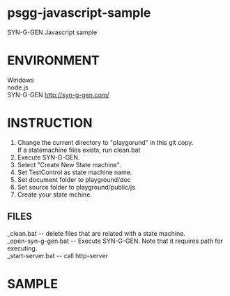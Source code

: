 # psgg-javascript-sample

SYN-G-GEN Javascript sample

# ENVIRONMENT

Windows  
node.js  
SYN-G-GEN http://syn-g-gen.com/

# INSTRUCTION

1. Change the current directory to "playgorund" in this git copy.  
   If a statemachine files exists, run clean.bat
2. Execute SYN-G-GEN.  
3. Select "Create New State machine".  
4. Set TestControl as state machine name.  
5. Set document folder to playground/doc  
6. Set source folder to playground/public/js  
7. Create your state mchine.

## FILES

_clean.bat -- delete files that are related with a state machine.  
_open-syn-g-gen.bat -- Execute SYN-G-GEN. Note that it requires path for executing.  
_start-server.bat -- call http-server

# SAMPLE

